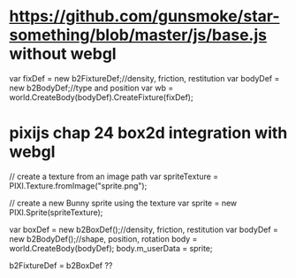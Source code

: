 https://github.com/gunsmoke/star-something/blob/master/js/base.js
without webgl
=============
var fixDef = new b2FixtureDef;//density, friction, restitution
var bodyDef = new b2BodyDef;//type and position
var wb = world.CreateBody(bodyDef).CreateFixture(fixDef);

pixijs chap 24 box2d integration
with webgl
==========
// create a texture from an image path
var spriteTexture = PIXI.Texture.fromImage("sprite.png");

// create a new Bunny sprite using the texture
var sprite = new PIXI.Sprite(spriteTexture);

var boxDef = new b2BoxDef();//density, friction, restitution
var bodyDef = new b2BodyDef();//shape, position, rotation
body = world.CreateBody(bodyDef);
body.m_userData = sprite;


b2FixtureDef = b2BoxDef ??
